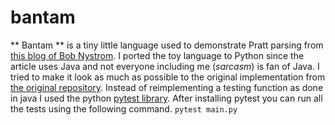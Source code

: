 # bantam
** Bantam ** is a tiny little language used to demonstrate Pratt parsing from [this blog of Bob Nystrom](http://journal.stuffwithstuff.com/2011/03/19/pratt-parsers-expression-parsing-made-easy/). I ported the toy language
to Python since the article uses Java and not everyone including me (*sarcasm*) is fan of Java. I tried to make it look as much as possible to the original implementation from [the original repository](https://github.com/munificent/bantam).
Instead of reimplementing a testing function as done in java I used the python [pytest library](https://pytest.org). 
After installing pytest you can run all the tests using the following command. 
` pytest main.py `
